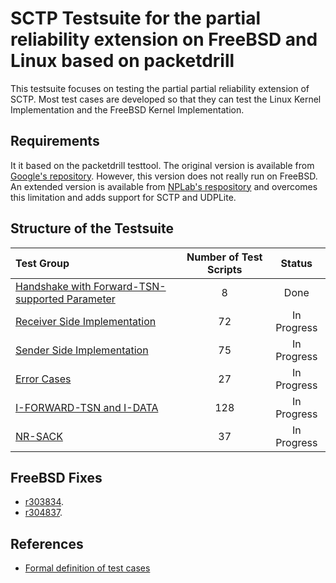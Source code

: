 # SCTP Testsuite for the partial reliability extension on FreeBSD and Linux based on packetdrill

This testsuite focuses on testing the partial partial reliability extension of SCTP.
Most test cases are developed so that they can test the Linux Kernel Implementation and the FreeBSD
Kernel Implementation.

## Requirements
It it based on the packetdrill testtool.
The original version is available from [Google's repository](https://github.com/google/packetdrill).
However, this version does not really run on FreeBSD.
An extended version is available from [NPLab's respository](https://github.com/nplab/packetdrill)
and overcomes this limitation and adds support for SCTP and UDPLite.

## Structure of the Testsuite
| Test Group                                                                             |   Number of Test Scripts | Status        |
| :------------------------------------------------------------------------------------- | :----------------------: | :-----------: |
| [Handshake with Forward-TSN-supported Parameter](handshake-with-forward-tsn/)          |                        8 | Done          |
| [Receiver Side Implementation](receiver-side-implementation/)                          |                       72 | In Progress   |
| [Sender Side Implementation](sender-side-implementation/)                              |                       75 | In Progress   |
| [Error Cases](error-cases/)                                                            |                       27 | In Progress   |
| [I-FORWARD-TSN and I-DATA](i-forward-tsn/)                                             |                      128 | In Progress   |
| [NR-SACK](nr-sack/)                                                                    |                       37 | In Progress   |

## FreeBSD Fixes
* [r303834](https://svnweb.freebsd.org/changeset/base/303834).
* [r304837](https://svnweb.freebsd.org/changeset/base/304837).

## References
* [Formal definition of test cases](https://xdcc.fallout-hq.de/spec/)
